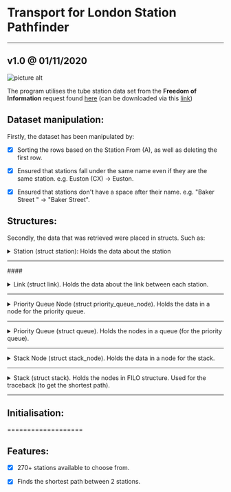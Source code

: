 # Transport for London Station Pathfinder #
---
## v1.0 @ 01/11/2020
![picture alt](https://i.ibb.co/D1jGdsm/tfl-logo3.png "TFL")

The program utilises the tube station data set from the __Freedom of Information__ request found [here](https://www.whatdotheyknow.com/request/distance_between_adjacent_underg#incoming-5516) (can be downloaded via this [link](https://www.whatdotheyknow.com/request/1779/response/5516/attach/3/Inter%20station%20database.xls?cookie_passthrough=1))

## Dataset manipulation:
Firstly, the dataset has been manipulated by:
- [x] Sorting the rows based on the Station From (A), as well as deleting the first row.

- [x] Ensured that stations fall under the same name even if they are the same station. e.g. Euston (CX) → Euston.

- [x] Ensured that stations don't have a space after their name. e.g. "Baker Street " → "Baker Street".







## Structures:
Secondly, the data that was retrieved were placed in structs. Such as:

<details><summary> Station (struct station): Holds the data about the station </summary><p>
    
   a. **id**: The index that station has in the array.
   
   b. **name**: Holds the name of the station.
   
   c. **links_exhausted**: Flag (1 or 0), that indicates whether or not the links from the stations are already in the priority queue.
   
   d. **links**: An array of type link that holds data about each link from the station.
    
    
    ... // The following is data about the path that the dijkstra algorithm uses.
    
    
   e. **from_station**: The shortest path from the "starting station" to this station, comes from this station (...→ from_station → id).
   
   f. **from_line**: Holds the string of the name of line.
   
   g. **time**: Holds the time taken to reach this station.
</p></details>

---

####<details><summary> Link (struct link). Holds the data about the link between each station. </summary><p>
    
   a. **to_station**: Holds the link's destinations station's id. If it holds is -2 then the link doesn't exist, if -1 then the id still needs to be found.
   
   b. **time**: Holds the time it takes to travel from the station holding the link to the to_station.
  
   c. **distance**: Holds the distance between the from the station holding the link and the to_station.
   
   d. **line**: Holds the name of the line that this link uses.
   
   e. **destination**: Holds the name of the to_station. Used to fetch the to_station after all the stations have retrieved the required data.
   
   f. **direction**: Direction of where the train is going (Northbound, Southbound, Eastbound, Westbound etc.)
</p></details>

---

<details><summary> Priority Queue Node (struct priority_queue_node). Holds the data in a node for the priority queue. </summary><p>
    
   a. **from_station_id**: holds the data about the starting station of the link.
   
   b. **to_station**: holds the data about the destination station of the link.
   
   c. **link_id**: the index of the link in the station struct of the from_station_id's station:
   
   d. **time**: the time it takes to traverse this link.
   
   e. *priority_queue_node* **∗next**: holds the pointer of the next node in the queue.
    
</p></details>

---

<details><summary> Priority Queue (struct queue). Holds the nodes in a queue (for the priority queue). </summary><p>
    
   a. *priority_queue_node* **∗head**: holds the pointer of the starting node of the queue.
   
</p></details>

---

<details><summary> Stack Node (struct stack_node). Holds the data in a node for the stack. </summary><p>
    
   a. **to_station**: holds the id of the next station.
   b. *stack_node* **∗next**: holds the pointer of the next node in the stack.
   
</p></details>

---

<details><summary> Stack (struct stack). Holds the nodes in FILO structure. Used for the traceback (to get the shortest path). </summary><p>
    
   a. *stack_node* **∗head**: holds the pointer to the first node in the stack.
 
</p></details>

---


## Initialisation: 
===================

Features:
------
- [x] 270+ stations available to choose from.

- [x] Finds the shortest path between 2 stations.



    



